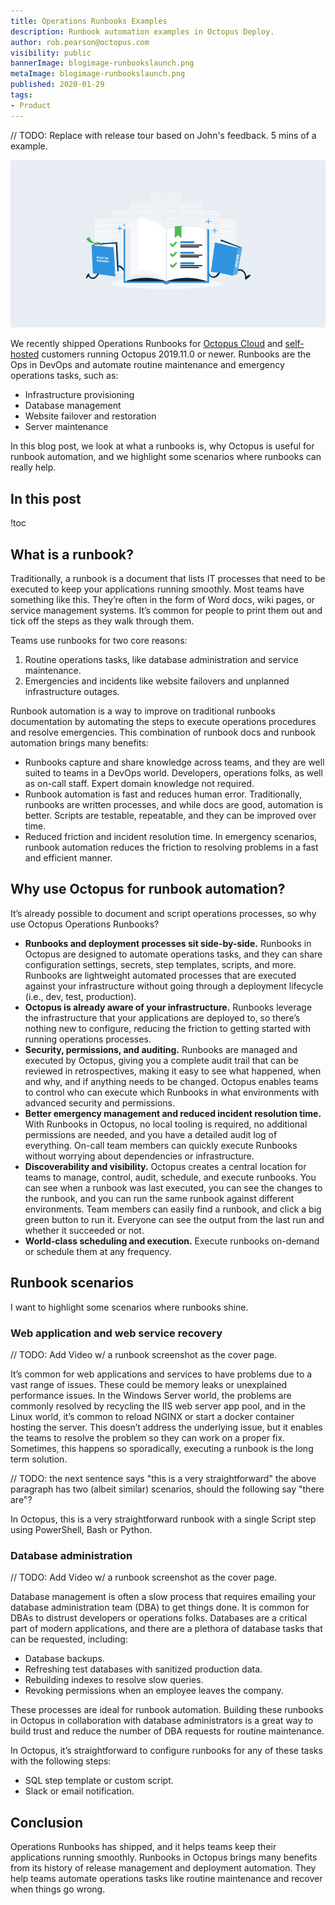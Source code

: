 ```yaml
---
title: Operations Runbooks Examples
description: Runbook automation examples in Octopus Deploy.
author: rob.pearson@octopus.com
visibility: public
bannerImage: blogimage-runbookslaunch.png
metaImage: blogimage-runbookslaunch.png
published: 2020-01-29
tags:
- Product
---
```


// TODO: Replace with release tour based on John's feedback. 5 mins of a example.

![Operations runbooks examples](blogimage-runbookslaunch.png)

We recently shipped Operations Runbooks for [Octopus Cloud](https://octopus.com/cloud) and [self-hosted](https://octopus.com/downloads) customers running Octopus 2019.11.0 or newer. Runbooks are the Ops in DevOps and automate routine maintenance and emergency operations tasks, such as:

- Infrastructure provisioning
- Database management
- Website failover and restoration
- Server maintenance

In this blog post, we look at what a runbooks is, why Octopus is useful for runbook automation, and we highlight some scenarios where runbooks can really help.

<h2>In this post </h2>

!toc

## What is a runbook?

Traditionally, a runbook is a document that lists IT processes that need to be executed to keep your applications running smoothly. Most teams have something like this. They’re often in the form of Word docs, wiki pages, or service management systems. It’s common for people to print them out and tick off the steps as they walk through them.

Teams use runbooks for two core reasons:

1. Routine operations tasks, like database administration and service maintenance.
2. Emergencies and incidents like website failovers and unplanned infrastructure outages.

Runbook automation is a way to improve on traditional runbooks documentation by automating the steps to execute operations procedures and resolve emergencies. This combination of runbook docs and runbook automation brings many benefits:

* Runbooks capture and share knowledge across teams, and they are well suited to teams in a DevOps world. Developers, operations folks, as well as on-call staff. Expert domain knowledge not required.
* Runbook automation is fast and reduces human error. Traditionally, runbooks are written processes, and while docs are good, automation is better. Scripts are testable, repeatable, and they can be improved over time.
* Reduced friction and incident resolution time. In emergency scenarios, runbook automation reduces the friction to resolving problems in a fast and efficient manner.

## Why use Octopus for runbook automation?

It’s already possible to document and script operations processes, so why use Octopus Operations Runbooks?

* **Runbooks and deployment processes sit side-by-side.** Runbooks in Octopus are designed to automate operations tasks, and they can share configuration settings, secrets, step templates, scripts, and more. Runbooks are lightweight automated processes that are executed against your infrastructure without going through a deployment lifecycle (i.e., dev, test, production).
* **Octopus is already aware of your infrastructure.** Runbooks leverage the infrastructure that your applications are deployed to, so there’s nothing new to configure, reducing the friction to getting started with running operations processes.
* **Security, permissions, and auditing.** Runbooks are managed and executed by Octopus, giving you a complete audit trail that can be reviewed in retrospectives, making it easy to see what happened, when and why, and if anything needs to be changed. Octopus enables teams to control who can execute which Runbooks in what environments with advanced security and permissions.
* **Better emergency management and reduced incident resolution time.** With Runbooks in Octopus, no local tooling is required, no additional permissions are needed, and you have a detailed audit log of everything. On-call team members can quickly execute Runbooks without worrying about dependencies or infrastructure.
* **Discoverability and visibility.** Octopus creates a central location for teams to manage, control, audit, schedule, and execute runbooks. You can see when a runbook was last executed, you can see the changes to the runbook, and you can run the same runbook against different environments. Team members can easily find a runbook, and click a big green button to run it. Everyone can see the output from the last run and whether it succeeded or not.
* **World-class scheduling and execution.** Execute runbooks on-demand or schedule them at any frequency.

## Runbook scenarios

I want to highlight some scenarios where runbooks shine.

### Web application and web service recovery

// TODO: Add Video w/ a runbook screenshot as the cover page.

It’s common for web applications and services to have problems due to a vast range of issues. These could be memory leaks or unexplained performance issues. In the Windows Server world, the problems are commonly resolved by recycling the IIS web server app pool, and in the Linux world, it’s common to reload NGINX or start a docker container hosting the server. This doesn’t address the underlying issue, but it enables the teams to resolve the problem so they can work on a proper fix. Sometimes, this happens so sporadically, executing a runbook is the long term solution.

// TODO: the next sentence says "this is a very straightforward" the above paragraph has two (albeit similar) scenarios, should the following say "there are"?

In Octopus, this is a very straightforward runbook with a single Script step using PowerShell, Bash or Python.

### Database administration

// TODO: Add Video w/ a runbook screenshot as the cover page.

Database management is often a slow process that requires emailing your database administration team (DBA) to get things done. It is common for DBAs to distrust developers or operations folks. Databases are a critical part of modern applications, and there are a plethora of database tasks that can be requested, including:

* Database backups.
* Refreshing test databases with sanitized production data.
* Rebuilding indexes to resolve slow queries.
* Revoking permissions when an employee leaves the company.

These processes are ideal for runbook automation. Building these runbooks in Octopus in collaboration with database administrators is a great way to build trust and reduce the number of DBA requests for routine maintenance.  

In Octopus, it’s straightforward to configure runbooks for any of these tasks with the following steps:
- SQL step template or custom script.
- Slack or email notification.

## Conclusion

Operations Runbooks has shipped, and it helps teams keep their applications running smoothly. Runbooks in Octopus brings many benefits from its history of release management and deployment automation. They help teams automate operations tasks like routine maintenance and recover when things go wrong.
